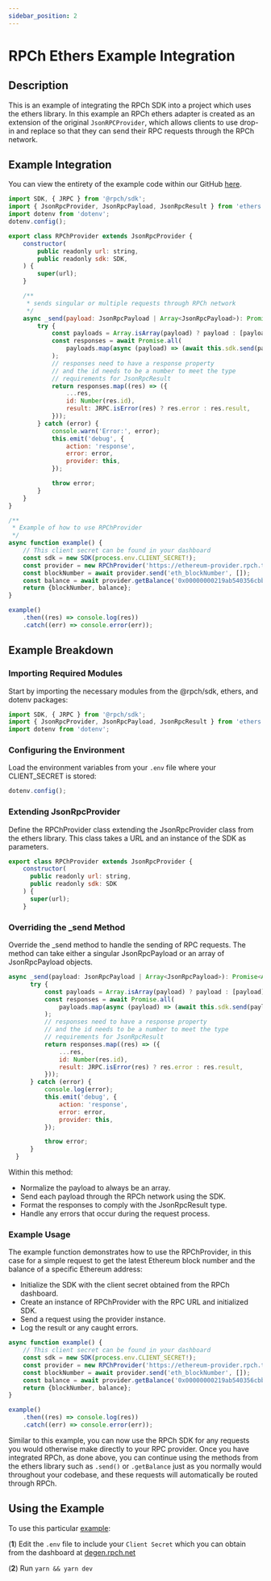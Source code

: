 ```yaml
---
sidebar_position: 2
---
```


# RPCh Ethers Example Integration

## Description

This is an example of integrating the RPCh SDK into a project which uses the ethers library. In this example an RPCh ethers adapter is created as an extension of the original `JsonRPCProvider`, which allows clients to use drop-in and replace so that they can send their RPC requests through the RPCh network.

## Example Integration

You can view the entirety of the example code within our GitHub [here](https://github.com/Rpc-h/RPCh/blob/main/examples/ethers/src/index.ts).

```javascript
import SDK, { JRPC } from '@rpch/sdk';
import { JsonRpcProvider, JsonRpcPayload, JsonRpcResult } from 'ethers';
import dotenv from 'dotenv';
dotenv.config();

export class RPChProvider extends JsonRpcProvider {
    constructor(
        public readonly url: string,
        public readonly sdk: SDK,
    ) {
        super(url);
    }

    /**
     * sends singular or multiple requests through RPCh network
     */
    async _send(payload: JsonRpcPayload | Array<JsonRpcPayload>): Promise<Array<JsonRpcResult>> {
        try {
            const payloads = Array.isArray(payload) ? payload : [payload];
            const responses = await Promise.all(
                payloads.map(async (payload) => (await this.sdk.send(payload)).json()),
            );
            // responses need to have a response property
            // and the id needs to be a number to meet the type
            // requirements for JsonRpcResult
            return responses.map((res) => ({
                ...res,
                id: Number(res.id),
                result: JRPC.isError(res) ? res.error : res.result,
            }));
        } catch (error) {
            console.warn('Error:', error);
            this.emit('debug', {
                action: 'response',
                error: error,
                provider: this,
            });

            throw error;
        }
    }
}

/**
 * Example of how to use RPChProvider
 */
async function example() {
    // This client secret can be found in your dashboard
    const sdk = new SDK(process.env.CLIENT_SECRET!);
    const provider = new RPChProvider('https://ethereum-provider.rpch.tech', sdk);
    const blockNumber = await provider.send('eth_blockNumber', []);
    const balance = await provider.getBalance('0x00000000219ab540356cbb839cbe05303d7705fa');
    return {blockNumber, balance};
}

example()
    .then((res) => console.log(res))
    .catch((err) => console.error(err));
```

## Example Breakdown

### Importing Required Modules

Start by importing the necessary modules from the @rpch/sdk, ethers, and dotenv packages:

```javascript
import SDK, { JRPC } from '@rpch/sdk';
import { JsonRpcProvider, JsonRpcPayload, JsonRpcResult } from 'ethers';
import dotenv from 'dotenv';
```

### Configuring the Environment

Load the environment variables from your `.env` file where your CLIENT_SECRET is stored:

```javascript
dotenv.config();
```

### Extending JsonRpcProvider

Define the RPChProvider class extending the JsonRpcProvider class from the ethers library. This class takes a URL and an instance of the SDK as parameters.

```javascript
export class RPChProvider extends JsonRpcProvider {
    constructor(
      public readonly url: string, 
      public readonly sdk: SDK
    ) {
      super(url);
    }
```

### Overriding the _send Method

Override the _send method to handle the sending of RPC requests. The method can take either a singular JsonRpcPayload or an array of JsonRpcPayload objects.

```javascript
async _send(payload: JsonRpcPayload | Array<JsonRpcPayload>): Promise<Array<JsonRpcResult>> {
      try {
          const payloads = Array.isArray(payload) ? payload : [payload];
          const responses = await Promise.all(
              payloads.map(async (payload) => (await this.sdk.send(payload)).json()),
          );
          // responses need to have a response property
          // and the id needs to be a number to meet the type
          // requirements for JsonRpcResult
          return responses.map((res) => ({
              ...res,
              id: Number(res.id),
              result: JRPC.isError(res) ? res.error : res.result,
          }));
      } catch (error) {
          console.log(error);
          this.emit('debug', {
              action: 'response',
              error: error,
              provider: this,
          });

          throw error;
      }
  }
```

Within this method:

- Normalize the payload to always be an array.
- Send each payload through the RPCh network using the SDK.
- Format the responses to comply with the JsonRpcResult type.
- Handle any errors that occur during the request process.

### Example Usage

The example function demonstrates how to use the RPChProvider, in this case for a simple request to get the latest Ethereum block number and the balance of a specific Ethereum address:

- Initialize the SDK with the client secret obtained from the RPCh dashboard.
- Create an instance of RPChProvider with the RPC URL and initialized SDK.
- Send a request using the provider instance.
- Log the result or any caught errors.

```javascript
async function example() {
    // This client secret can be found in your dashboard
    const sdk = new SDK(process.env.CLIENT_SECRET!);
    const provider = new RPChProvider('https://ethereum-provider.rpch.tech', sdk);
    const blockNumber = await provider.send('eth_blockNumber', []);
    const balance = await provider.getBalance('0x00000000219ab540356cbb839cbe05303d7705fa');
    return {blockNumber, balance};
}

example()
    .then((res) => console.log(res))
    .catch((err) => console.error(err));
```

Similar to this example, you can now use the RPCh SDK for any requests you would otherwise make directly to your RPC provider. Once you have integrated RPCh, as done above, you can continue using the methods from the ethers library such as `.send()` or `.getBalance` just as you normally would throughout your codebase, and these requests will automatically be routed through RPCh. 

## Using the Example

To use this particular [example](https://github.com/Rpc-h/RPCh/blob/main/examples/ethers/src/index.ts): 

(**1**) Edit the `.env` file to include your `Client Secret` which you can obtain from the dashboard at [degen.rpch.net](https://degen.rpch.net/)

(**2**) Run `yarn && yarn dev`